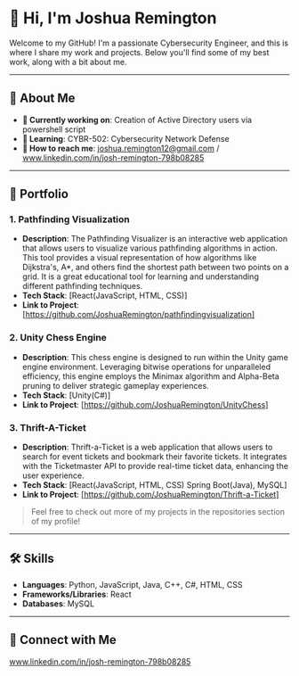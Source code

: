 # 👋 Hi, I'm Joshua Remington

Welcome to my GitHub! I'm a passionate Cybersecurity Engineer, and this is where I share my work and projects. Below you'll find some of my best work, along with a bit about me.

---

## 🚀 About Me

- **🔭 Currently working on**: Creation of Active Directory users via powershell script
- **🌱 Learning**: CYBR-502: Cybersecurity Network Defense
- **💬 How to reach me**: joshua.remington12@gmail.com / www.linkedin.com/in/josh-remington-798b08285

---

## 💼 Portfolio

### 1. **Pathfinding Visualization**
   - **Description**: The Pathfinding Visualizer is an interactive web application that allows users to visualize various pathfinding algorithms in action. This tool provides a visual representation of how algorithms like Dijkstra's, A*, and others find the shortest path between two points on a grid. It is a great educational tool for learning and understanding different pathfinding techniques.
   - **Tech Stack**: [React(JavaScript, HTML, CSS)]
   - **Link to Project**: [https://github.com/JoshuaRemington/pathfindingvisualization]

### 2. **Unity Chess Engine**
   - **Description**: This chess engine is designed to run within the Unity game engine environment. Leveraging bitwise operations for unparalleled efficiency, this engine employs the Minimax algorithm and Alpha-Beta pruning to deliver strategic gameplay experiences.
   - **Tech Stack**: [Unity(C#)]
   - **Link to Project**: [https://github.com/JoshuaRemington/UnityChess]

### 3. **Thrift-A-Ticket**
   - **Description**: Thrift-a-Ticket is a web application that allows users to search for event tickets and bookmark their favorite tickets. It integrates with the Ticketmaster API to provide real-time ticket data, enhancing the user experience.
   - **Tech Stack**: [React(JavaScript, HTML, CSS) Spring Boot(Java), MySQL]
   - **Link to Project**: [https://github.com/JoshuaRemington/Thrift-a-Ticket]

> Feel free to check out more of my projects in the repositories section of my profile!

---

## 🛠️ Skills

- **Languages**: Python, JavaScript, Java, C++, C#, HTML, CSS
- **Frameworks/Libraries**: React
- **Databases**: MySQL

---

## 🔗 Connect with Me

www.linkedin.com/in/josh-remington-798b08285
